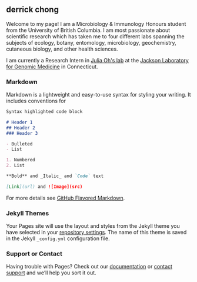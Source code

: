 ## derrick chong

Welcome to my page! I am a Microbiology & Immunology Honours student from the University of British Columbia. I am most passionate about scientific research which has taken me to four different labs spanning the subjects of ecology, botany, entomology, microbiology, geochemistry, cutaneous biology, and other health sciences. 


I am currently a Research Intern in [Julia Oh's lab](https://www.jax.org/research-and-faculty/research-labs/the-oh-lab) at the [Jackson Laboratory for Genomic Medicine](https://www.jax.org/) in Connecticut. 



### Markdown

Markdown is a lightweight and easy-to-use syntax for styling your writing. It includes conventions for

```markdown
Syntax highlighted code block

# Header 1
## Header 2
### Header 3

- Bulleted
- List

1. Numbered
2. List

**Bold** and _Italic_ and `Code` text

[Link](url) and ![Image](src)
```

For more details see [GitHub Flavored Markdown](https://guides.github.com/features/mastering-markdown/).

### Jekyll Themes

Your Pages site will use the layout and styles from the Jekyll theme you have selected in your [repository settings](https://github.com/derrick-chong/website/settings). The name of this theme is saved in the Jekyll `_config.yml` configuration file.

### Support or Contact

Having trouble with Pages? Check out our [documentation](https://help.github.com/categories/github-pages-basics/) or [contact support](https://github.com/contact) and we’ll help you sort it out.
